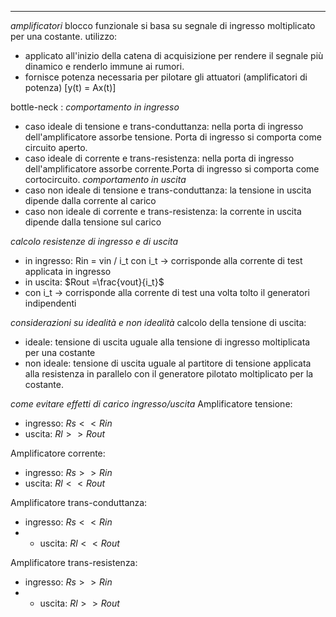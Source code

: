 - - -

*amplificatori*
blocco funzionale si basa su segnale di ingresso moltiplicato per una costante.
utilizzo:
- applicato all'inizio della catena di acquisizione per rendere il segnale più dinamico e renderlo immune ai rumori. 
- fornisce potenza necessaria per pilotare gli attuatori (amplificatori di potenza)
	[y(t) = Ax(t)]
	
bottle-neck : 
*comportamento in ingresso*
-  caso ideale di tensione e trans-conduttanza: nella porta di ingresso dell'amplificatore assorbe tensione. Porta di ingresso si comporta come circuito aperto. 
- caso ideale di corrente e trans-resistenza: nella porta di ingresso dell'amplificatore assorbe corrente.Porta di ingresso si comporta come cortocircuito.
*comportamento in uscita*
- caso non ideale di tensione e trans-conduttanza: la tensione in uscita dipende dalla corrente al carico 
- caso non ideale di corrente e trans-resistenza: la corrente in uscita dipende dalla tensione sul carico

*calcolo resistenze di ingresso e di uscita*
- in ingresso: Rin = vin / i_t con i_t -> corrisponde alla corrente di test applicata in ingresso
- in uscita: $Rout =\frac{vout}{i_t}$
- con i_t -> corrisponde alla corrente di test una volta tolto il generatori indipendenti 

*considerazioni su idealità e non idealità*
calcolo della tensione di uscita: 
- ideale: tensione di uscita uguale alla tensione di ingresso moltiplicata per una costante
- non ideale: tensione di uscita uguale al partitore di tensione applicata alla resistenza in parallelo con il generatore pilotato moltiplicato per la costante.

*come evitare effetti di carico ingresso/uscita*
Amplificatore tensione: 
- ingresso: $Rs << Rin$ 
- uscita: $Rl >>Rout$

Amplificatore corrente: 
- ingresso: $Rs >> Rin$ 
- uscita: $Rl <<Rout$

Amplificatore trans-conduttanza: 
- ingresso: $Rs << Rin$ 
- - uscita: $Rl <<Rout$

Amplificatore trans-resistenza: 
- ingresso: $Rs >> Rin$ 
- - uscita: $Rl >>Rout$




 
